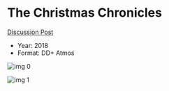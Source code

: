 # The Christmas Chronicles

[Discussion Post](https://www.avsforum.com/threads/bass-eq-for-filtered-movies.2995212/post-57332572)

* Year: 2018
* Format: DD+ Atmos

![img 0](https://i.imgur.com/a8quluN.jpg)

![img 1](https://i.imgur.com/uXG4lT0.jpg)


